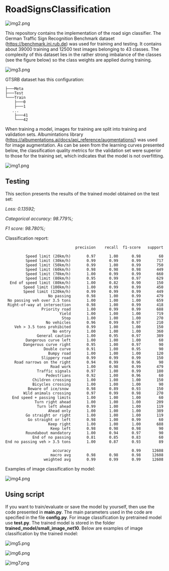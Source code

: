 # RoadSignsClassification
![img2.png](images/img2.PNG)

This repository contains the implementation of the road sign classifier. The German Traffic Sign Recognition Benchmark dataset (https://benchmark.ini.rub.de) was used for training and testing. It contains about 39000 training and 12500 test images belonging to 43 classes. The complexity of this dataset lies in the rather strong imbalance of the classes (see the figure below) so the class weights are applied during training.

![img3.png](images/img3.PNG)

GTSRB dataset has this configuration:
```
├───Meta
├───Test
└───Train
    ├───0
    ├───1
   ...
    ├───41
    └───42
```
When training a model, images for training are split into training and validation sets. Albumintations library (https://albumentations.ai/docs/api_reference/augmentations/) was used for image augmentation. As can be seen from the learning curves presented below, the classification quality metrics for the validation set were superior to those for the training set, which indicates that the model is not overfitting.

![img1.png](images/img1.PNG)

## Testing
This section presents the results of the trained model obtained on the test set: 

*Loss: 0.13592;*

*Categorical accuracy: 98.779%;*

*F1 score: 98.780%;*

Classification report:
```
                               precision    recall  f1-score   support

         Speed limit (20km/h)       0.97      1.00      0.98        60
         Speed limit (30km/h)       0.99      0.99      0.99       717
         Speed limit (50km/h)       0.99      1.00      0.99       750
         Speed limit (60km/h)       0.98      0.98      0.98       449
         Speed limit (70km/h)       1.00      0.99      0.99       660
         Speed limit (80km/h)       0.95      0.99      0.97       629
  End of speed limit (80km/h)       1.00      0.82      0.90       150
        Speed limit (100km/h)       1.00      0.99      0.99       450
        Speed limit (120km/h)       0.99      0.99      0.99       449
                   No passing       0.98      1.00      0.99       479
 No passing veh over 3.5 tons       1.00      1.00      1.00       659
 Right-of-way at intersection       0.98      1.00      0.99       418
                Priority road       1.00      0.99      0.99       688
                        Yield       1.00      1.00      1.00       719
                         Stop       1.00      1.00      1.00       270
                  No vehicles       0.96      0.99      0.97       210
    Veh > 3.5 tons prohibited       0.99      1.00      1.00       150
                     No entry       1.00      1.00      1.00       360
              General caution       1.00      0.95      0.97       389
         Dangerous curve left       1.00      1.00      1.00        60
        Dangerous curve right       0.95      1.00      0.97        90
                 Double curve       0.91      1.00      0.95        90
                   Bumpy road       1.00      1.00      1.00       120
                Slippery road       0.99      0.99      0.99       150
    Road narrows on the right       0.94      0.99      0.96        90
                    Road work       1.00      0.98      0.99       479
              Traffic signals       0.97      1.00      0.99       180
                  Pedestrians       0.92      1.00      0.96        60
            Children crossing       1.00      1.00      1.00       150
            Bicycles crossing       1.00      1.00      1.00        90
          Beware of ice/snow        0.98      0.89      0.93       150
        Wild animals crossing       0.97      0.99      0.98       270
   End speed + passing limits       1.00      1.00      1.00        60
             Turn right ahead       1.00      1.00      1.00       209
              Turn left ahead       0.99      1.00      1.00       119
                   Ahead only       1.00      1.00      1.00       389
         Go straight or right       1.00      1.00      1.00       119
          Go straight or left       0.98      1.00      0.99        60
                   Keep right       1.00      1.00      1.00       688
                    Keep left       0.98      0.98      0.98        90
         Roundabout mandatory       1.00      0.94      0.97        90
            End of no passing       0.81      0.85      0.83        60
End no passing veh > 3.5 tons       1.00      0.87      0.93        89

                     accuracy                           0.99     12608
                    macro avg       0.98      0.98      0.98     12608
                 weighted avg       0.99      0.99      0.99     12608
```
Examples of image classification by model:

![img4.png](images/img4.PNG)

## Using script

If you want to train/evaluate or save the model by yourself, then use the code presented in **main.py**. The main parameters used in the code are specified in the file **config.py**. For image classification by pretrained model use **test.py**. The trained model is stored in the folder **trained_model/small_image_net10**. Below are examples of image classification by the trained model:

![img5.png](images/img5.PNG)

![img6.png](images/img6.PNG)

![img7.png](images/img7.PNG)
